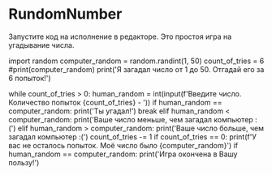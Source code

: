# RundomNumber
Запустите код на исполнение в редакторе. Это простоя игра на угадывание числа.

import random
computer_random = random.randint(1, 50)
count_of_tries = 6
#print(computer_random)
print('Я загадал число от 1 до 50. Отгадай его за 6 попыток!')

while count_of_tries > 0:
    human_random = int(input(f'Введите число. Количество попыток {count_of_tries} - '))
    if human_random == computer_random:
        print('Ты угадал!')
        break
    elif human_random < computer_random:
        print('Ваше число меньше, чем загадал компьютер :(')
    elif human_random > computer_random:
        print('Ваше число больше, чем загадал компьютер :(')
    count_of_tries -= 1
if count_of_tries == 0:
    print(f'У вас не осталось попыток. Моё число было {computer_random}')
if human_random == computer_random:
    print('Игра окончена в Вашу пользу!')
